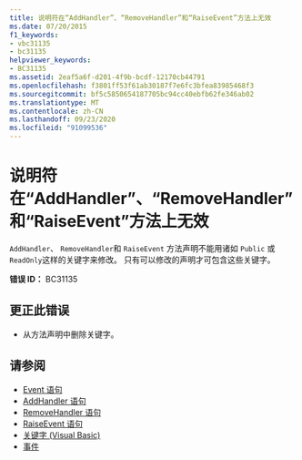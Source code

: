 ```yaml
---
title: 说明符在“AddHandler”、“RemoveHandler”和“RaiseEvent”方法上无效
ms.date: 07/20/2015
f1_keywords:
- vbc31135
- bc31135
helpviewer_keywords:
- BC31135
ms.assetid: 2eaf5a6f-d201-4f9b-bcdf-12170cb44791
ms.openlocfilehash: f3801ff53f61ab30187f7e6fc3bfea83985468f3
ms.sourcegitcommit: bf5c5850654187705bc94cc40ebfb62fe346ab02
ms.translationtype: MT
ms.contentlocale: zh-CN
ms.lasthandoff: 09/23/2020
ms.locfileid: "91099536"
---
```

# <a name="specifiers-are-not-valid-on-addhandler-removehandler-and-raiseevent-methods"></a>说明符在“AddHandler”、“RemoveHandler”和“RaiseEvent”方法上无效

`AddHandler`、 `RemoveHandler`和 `RaiseEvent` 方法声明不能用诸如 `Public` 或 `ReadOnly`这样的关键字来修改。 只有可以修改的声明才可包含这些关键字。  
  
 **错误 ID：** BC31135  
  
## <a name="to-correct-this-error"></a>更正此错误  
  
- 从方法声明中删除关键字。  
  
## <a name="see-also"></a>请参阅

- [Event 语句](../language-reference/statements/event-statement.md)
- [AddHandler 语句](../language-reference/statements/addhandler-statement.md)
- [RemoveHandler 语句](../language-reference/statements/removehandler-statement.md)
- [RaiseEvent 语句](../language-reference/statements/raiseevent-statement.md)
- [关键字 (Visual Basic)](../language-reference/keywords/index.md)
- [事件](../programming-guide/language-features/events/index.md)
